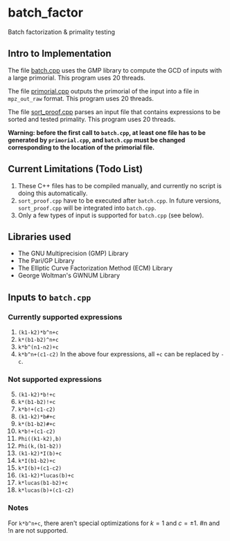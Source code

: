 # batch_factor
Batch factorization &amp; primality testing

## Intro to Implementation
The file [batch.cpp](/batch.cpp) uses the GMP library to compute the GCD of inputs with a large primorial. This program uses 20 threads.

The file [primorial.cpp](/primorial.cpp) outputs the primorial of the input into a file in `mpz_out_raw` format. This program uses 20 threads.

The file [sort_proof.cpp](/sort_proof.cpp) parses an input file that contains expressions to be sorted and tested primality. This program uses 20 threads.

**Warning: before the first call to `batch.cpp`, at least one file has to be generated by `primorial.cpp`, and `batch.cpp` must be changed corresponding to the location of the primorial file.**

## Current Limitations (Todo List)
1. These C++ files has to be compiled manually, and currently no script is doing this automatically.
2. `sort_proof.cpp` have to be executed after `batch.cpp`. In future versions, `sort_proof.cpp` will be integrated into `batch.cpp`.
3. Only a few types of input is supported for `batch.cpp` (see below).

## Libraries used
* The GNU Multiprecision (GMP) Library
* The Pari/GP Library
* The Elliptic Curve Factorization Method (ECM) Library
* George Woltman's GWNUM Library

## Inputs to `batch.cpp`
### Currently supported expressions
1. `(k1-k2)*b^n+c`
2. `k*(b1-b2)^n+c`
3. `k*b^(n1-n2)+c`
4. `k*b^n+(c1-c2)`
In the above four expressions, all `+c` can be replaced by `-c`.
### Not supported expressions
5. `(k1-k2)*b!+c`
6. `k*(b1-b2)!+c`
7. `k*b!+(c1-c2)`
8. `(k1-k2)*b#+c`
9. `k*(b1-b2)#+c`
10. `k*b!+(c1-c2)`
11. `Phi((k1-k2),b)`
12. `Phi(k,(b1-b2))`
13. `(k1-k2)*I(b)+c`
14. `k*I(b1-b2)+c`
15. `k*I(b)+(c1-c2)`
16. `(k1-k2)*lucas(b)+c`
17. `k*lucas(b1-b2)+c`
18. `k*lucas(b)+(c1-c2)`
### Notes
For `k*b^n+c`, there aren't special optimizations for $k=1$ and $c=\pm1$. #n and !n are not supported.

